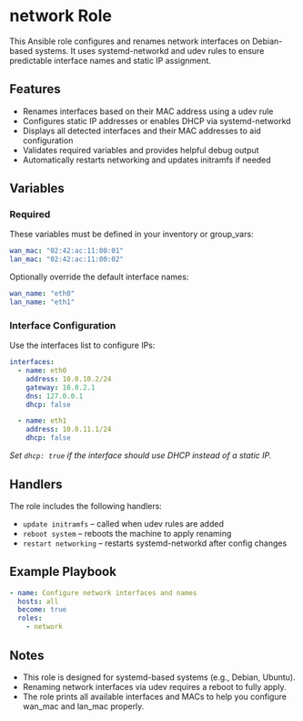 # network Role

This Ansible role configures and renames network interfaces on Debian-based systems. It uses systemd-networkd and udev rules to ensure predictable interface names and static IP assignment.

## Features

- Renames interfaces based on their MAC address using a udev rule
- Configures static IP addresses or enables DHCP via systemd-networkd
- Displays all detected interfaces and their MAC addresses to aid configuration
- Validates required variables and provides helpful debug output
- Automatically restarts networking and updates initramfs if needed

## Variables

### Required

These variables must be defined in your inventory or group_vars:

```yaml
wan_mac: "02:42:ac:11:00:01"
lan_mac: "02:42:ac:11:00:02"
```

Optionally override the default interface names:

```yaml
wan_name: "eth0"
lan_name: "eth1"
```

### Interface Configuration

Use the interfaces list to configure IPs:

``` yaml
interfaces:
  - name: eth0
    address: 10.0.10.2/24
    gateway: 10.0.2.1
    dns: 127.0.0.1
    dhcp: false

  - name: eth1
    address: 10.0.11.1/24
    dhcp: false
```

*Set `dhcp: true` if the interface should use DHCP instead of a static IP.*

## Handlers

The role includes the following handlers:

- `update initramfs` – called when udev rules are added
- `reboot system` – reboots the machine to apply renaming
- `restart networking` – restarts systemd-networkd after config changes

## Example Playbook

``` yaml
- name: Configure network interfaces and names
  hosts: all
  become: true
  roles:
    - network
```

## Notes

- This role is designed for systemd-based systems (e.g., Debian, Ubuntu).
- Renaming network interfaces via udev requires a reboot to fully apply.
- The role prints all available interfaces and MACs to help you configure wan_mac and lan_mac properly.
